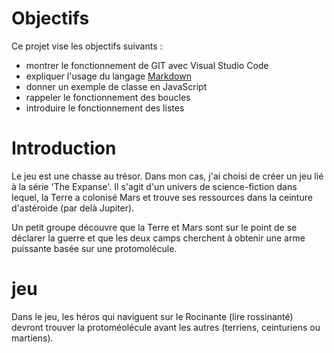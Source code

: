 # Objectifs
Ce projet vise les objectifs suivants :
- montrer le fonctionnement de GIT avec Visual Studio Code
- expliquer l'usage du langage [Markdown](https://www.markdownguide.org/)
- donner un exemple de classe en JavaScript
- rappeler le fonctionnement des boucles
- introduire le fonctionnement des listes

# Introduction
Le jeu est une chasse au trésor. Dans mon cas, j'ai choisi de créer un jeu lié à la série 'The Expanse'.
Il s'agit d'un univers de science-fiction dans lequel, la Terre a colonisé Mars et trouve ses ressources dans la ceinture d'astéroide (par delà Jupiter).

Un petit groupe découvre que la Terre et Mars sont sur le point de se déclarer la guerre et que les deux camps cherchent à obtenir une arme puissante basée sur une protomolécule.

# jeu
Dans le jeu, les héros qui naviguent sur le Rocinante (lire rossinanté) devront trouver la protoméolécule avant les autres (terriens, ceinturiens ou martiens).

